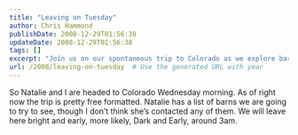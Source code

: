 ```yaml
---
title: "Leaving on Tuesday"
author: Chris Hammond
publishDate: 2008-12-29T01:56:38
updateDate: 2008-12-29T01:56:38
tags: []
excerpt: "Join us on our spontaneous trip to Colorado as we explore barns in a free-form manner. Follow along as we embark on this adventure starting at 3am!"
url: /2008/leaving-on-tuesday  # Use the generated URL with year
---
```

So Natalie and I are headed to Colorado Wednesday morning. As of right now the trip is pretty free formatted. Natalie has a list of barns we are going to try to see, though I don’t think she’s contacted any of them. We will leave here bright and early, more likely, Dark and Early, around 3am.

